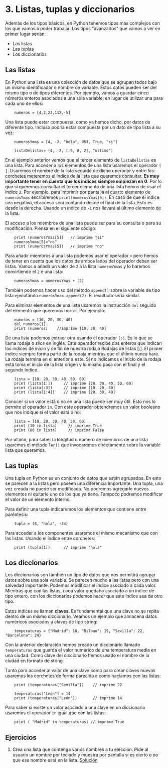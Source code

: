 

# 3. Listas, tuplas y diccionarios

Además de los tipos básicos, en Python tenemos tipos más complejos con los que
vamos a poder trabajar. Los tipos "avanzados" que vamos a ver en primer lugar
serían:

* Las listas
* Las tuplas
* Los diccionarios


## Las listas

En Python una lista es una colección de datos que se agrupan todos bajo un mismo
identificador o nombre de variable. Estos datos pueden ser del mismo tipo o de
tipos diferentes. Por ejemplo, vamos a guardar cinco números enteros asociados a
una sola variable, en lugar de utilizar una para cada uno de ellos:

```
    numeros = [4,2,23,112,-5]
```

Una lista puede estar compuesta, como ya hemos dicho, por datos de diferente
tipo. Incluso podría estar compuesta por un dato de tipo lista a su vez:

```
    numerosYmas = [4, -2, "hola", 953, True, "si"]

    listaDelistas= [4, -2, [ 9, 8, 2], "ultimo"]
```

En el ejemplo anterior vemos que el tercer elemento de `listaDelistas` es una
lista. Para acceder a los elementos de una lista usaremos el operador `[`
`]`. Usaremos el nombre de la lista seguido de dicho operador y entre los
corchetes meteremos el índice de la lista que queremos consultar. **Es muy
importante tener en cuenta que los índices siempre empiezan en 0**. Por lo que
si queremos consultar el tercer elemento de una lista hemos de usar el índice
`2`. Por ejemplo, para imprimir por pantalla el cuarto elemento de `numerosYmas`
escribiremos `print(numerosYmas[5])`. En caso de que el índice sea negativo, el
acceso será contando desde el final de la lista. Esto es desde la
derecha. Usando un índice de `-1` nos llevará al último elemento de la lista.

El acceso a los miembros de una lista puede ser para su consulta o para su
modificación. Piensa en el siguiente código:

```
    print (numerosYmas[5])   // imprime "si"
    numerosYmas[5]="no"
    print (numerosYmas[5])   // imprime "no"
```

Para añadir miembros a una lista podemos usar el operador `+` pero hemos de
tener en cuenta que los datos de ambos lados del operador deben ser
listas. Vamos a añadir un valor de `2` a la lista `numerosYmas` y lo haremos
convirtiendo el `2` e una lista:

```
    numerosYmas = numerosYmas + [2]
```

También podemos hacer uso del método `append()` sobre la variable de tipo lista
ejecutando `numerosYmas.append(2)`. El resultado sería similar.

Para eliminar elementos de una lista usaremos la instrucción `del` seguido del
elemento que queremos borrar. Por ejemplo:

```
    numeros = [10, 20, 30, 40]
    del numeros[1]
    print (numeros)    //imprime [10, 30, 40]
```

De una lista podemos extraer otra usando el operador `[:]`. Es lo que se llama
rodaja o *slice* en Inglés. Este operador recibe dos enteros que indican los
índices de inicio y de fin de nuestra rodaja Rodajas de listas [:]. El primer
índice siempre forma parte de la rodaja mientras que el último nunca hará. La
rodaja termina en el anterior a este. Si no indicamos el inicio de la rodaja
está toma el inicio de la lista origen y lo mismo pasa con el final y el segundo
índice.

```
    lista = [10, 20, 30, 40, 50, 60]
    print (lista[1:])     // imprime [20, 30, 40, 50, 60]
    print (lista[:3])     // imprime [10, 20, 30]
    print (lista[1:4])    // imprime [20, 30, 40]
```

Conocer si un valor está o no en una lista puede ser muy útil. Esto nos lo
permite el operador `in`. Con este operador obtendremos un valor booleano que
nos indique si el valor está o no:

```
    lista = [10, 20, 30, 40, 50, 60]
    print (10 in lista)     // imprime True
    print (80 in lista)     // imprime False
```

Por último, para saber la longitud o número de miembros de una lista usaremos el
método `len()` que invocaremos directamente sobre la variable lista que queramos.




## Las tuplas

Una tupla en Python es un conjunto de datos que están agrupados. En esto se
parecen a la listas pero poseen una diferencia importante. Una tupla, una vez
creada no puede ser modificada. No podremos agregarle nuevos elementos ni
quitarle uno de los que ya tiene. Tampoco podremos modificar el valor de un
elemento interno.

Para definir una tupla indicaremos los elementos que contiene entre paréntesis:

```
    tupla = (8, "hola", -34)
```

Para acceder a los componentes usaremos el mismo mecanismo que con las
listas. Usando el índice entre corchetes:

```
    print (tupla[1])      // imprime "hola"
```


## Los diccionarios

Los diccionarios son también un tipo de datos que nos permitirá agrupar datos
sobre una sola variable. Se parecen mucho a las listas pero con una salvedad
importante. Podemos modificar el índice asociado a cada valor. Mientras que con
las listas, cada valor quedaba asociado a un índice de tipo entero, con los
diccionarios podemos hacer que este índice sea de otro tipo.

Estos índices se llaman **claves**. Es fundamental que una clave no se repita
dentro de un mismo diccionario. Veamos un ejemplo que almacena datos numéricos
asociados a claves de tipo string:

```
    temperaturas = {"Madrid": 18, "Bilbao": 19, "Sevilla": 22, "Barcelona": 24}
```

Con la anterior declaración hemos creado un diccionario llamado `temperaturas`
que guarda el valor numérico de una temperatura media en una ciudad. Como clave
del diccionario hemos usado el nombre de la ciudad en formato de string. 

Tanto para acceder al valor de una clave como para crear claves nuevas usaremos
los corchetes de forma parecida a como haciamos con las listas:

```
    print (temperaturas["Sevilla"])    // imprime 22
    
    temperaturas["León"] = 14
    print (temperaturas["León"])       // imprime 14
```

Para saber si existe un valor asociado a una clave en un diccionario usaremos el
operador `in` igual que con las listas:

```
    print ( "Madrid" in temperaturas) // imprime True
```


## Ejercicios

1. Crea una lista que contenga varios nombres a tu elección. Pide al usuario un
   nombre por teclado y muestra por pantalla si es cierto o no que ese nombre
   está en la lista. [Solución](src/nombres.py)
